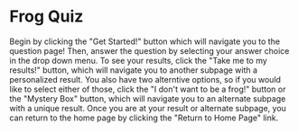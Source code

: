 # Frog Quiz
Begin by clicking the "Get Started!" button which will navigate you to the question page! 
Then, answer the question by selecting your answer choice in the drop down menu. 
To see your results, click the "Take me to my results!" button, which will navigate you to another subpage with a personalized result. 
You also have two alterntive options, so if you would like to select either of those, click the "I don't want to be a frog!" button or the "Mystery Box" button, which will navigate you to an alternate subpage with a unique result.
Once you are at your result or alternate subpage, you can return to the home page by clicking the "Return to Home Page" link.
